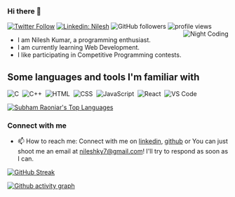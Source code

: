 ### Hi there 👋
[![Twitter Follow](https://img.shields.io/twitter/follow/Nileeeesh?label=Follow)](https://twitter.com/intent/follow?screen_name=Nileeeesh)
[![Linkedin: Nilesh](https://img.shields.io/badge/-Nilesh-blue?style=flat-square&logo=Linkedin&logoColor=white&link=https://www.linkedin.com/in/nilesh-kumar-4547241b6)](https://www.linkedin.com/in/nilesh-kumar-4547241b6)
![GitHub followers](https://img.shields.io/github/followers/nileshky1?label=Follow&style=social)
<img alt = "profile views" src="https://komarev.com/ghpvc/?username=nileshky1&color=brightgreen">
<img alt="Night Coding" src="https://media.giphy.com/media/3oKIPnAiaMCws8nOsE/giphy.gif" align="right"/>
* I am Nilesh Kumar, a programming enthusiast.
* I am currently learning Web Development.
* I like participating in Competitive Programming contests.

## Some languages and tools I'm familiar with
![C](https://img.shields.io/badge/-C-05122A?style=flat&logo=C&logoColor=A8B9CC)&nbsp;
![C++](https://img.shields.io/badge/-C++-05122A?style=flat&logo=C%2B%2B&logoColor=00599C)&nbsp;
![HTML](https://img.shields.io/badge/-HTML-05122A?style=flat&logo=HTML5)&nbsp;
![CSS](https://img.shields.io/badge/-CSS-05122A?style=flat&logo=CSS3&logoColor=1572B6)&nbsp;
![JavaScript](https://img.shields.io/badge/-JavaScript-05122A?style=flat&logo=javascript)&nbsp;
![React](https://img.shields.io/badge/-React-05122A?style=flat&logo=react)&nbsp;
![VS Code](https://img.shields.io/badge/-VS%20Code-05122A?style=flat&logo=visual-studio-code&logoColor=007ACC)&nbsp;

<p align="left">
  <a href="https://github.com/nileshky1/github-readme-stats"><img alt="Subham Raoniar's Top Languages" src="https://github-readme-stats.vercel.app/api/top-langs/?username=nileshky1&langs_count=8&count_private=true&layout=compact&theme=react&hide_border=true&bg_color=0D1117" /></a>
  <br/>
    </p> 

### Connect with me

- 📫 How to reach me: Connect with me on [linkedin](https://www.linkedin.com/in/nilesh-kumar-4547241b6/), [github](https://github.com/nileshky1) or  You can just shoot me an email at nileshky7@gmail.com! I'll try to respond as soon as I can. 

[![GitHub Streak](https://github-readme-streak-stats.herokuapp.com?user=nileshky1&theme=dark&date_format=M%20j%5B%2C%20Y%5D)](https://git.io/streak-stats)

[![Github activity graph](https://activity-graph.herokuapp.com/graph?username=nileshky1)](https://github.com/nileshky1/github-readme-activity-graph)

